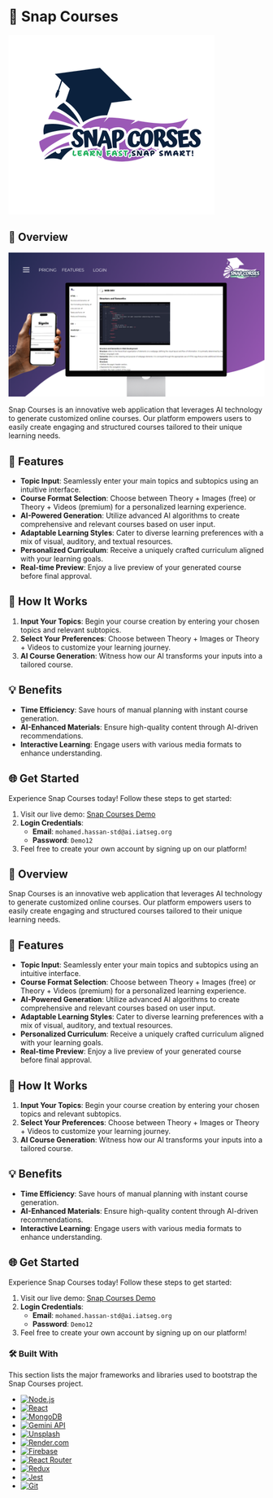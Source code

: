 # 🌟 Snap Courses

![Snap Courses Logo](src/snap-courses-logo-colourfull.png) 

## 🎉 Overview
![Snap Courses Logo](src/cover.png) 

Snap Courses is an innovative web application that leverages AI technology to generate customized online courses. Our platform empowers users to easily create engaging and structured courses tailored to their unique learning needs.

## 🎨 Features
- **Topic Input**: Seamlessly enter your main topics and subtopics using an intuitive interface.
- **Course Format Selection**: Choose between Theory + Images (free) or Theory + Videos (premium) for a personalized learning experience.
- **AI-Powered Generation**: Utilize advanced AI algorithms to create comprehensive and relevant courses based on user input.
- **Adaptable Learning Styles**: Cater to diverse learning preferences with a mix of visual, auditory, and textual resources.
- **Personalized Curriculum**: Receive a uniquely crafted curriculum aligned with your learning goals.
- **Real-time Preview**: Enjoy a live preview of your generated course before final approval.

## 🚀 How It Works
1. **Input Your Topics**: Begin your course creation by entering your chosen topics and relevant subtopics.
2. **Select Your Preferences**: Choose between Theory + Images or Theory + Videos to customize your learning journey.
3. **AI Course Generation**: Witness how our AI transforms your inputs into a tailored course.

## 💡 Benefits
- **Time Efficiency**: Save hours of manual planning with instant course generation.
- **AI-Enhanced Materials**: Ensure high-quality content through AI-driven recommendations.
- **Interactive Learning**: Engage users with various media formats to enhance understanding.

## 🌐 Get Started
Experience Snap Courses today! Follow these steps to get started:
1. Visit our live demo: [Snap Courses Demo](https://snap-courses.mohamed-k.dev)
2. **Login Credentials**:
   - **Email**: `mohamed.hassan-std@ai.iatseg.org`
   - **Password**: `Demo12`
3. Feel free to create your own account by signing up on our platform!


## 🎉 Overview
Snap Courses is an innovative web application that leverages AI technology to generate customized online courses. Our platform empowers users to easily create engaging and structured courses tailored to their unique learning needs.

## 🎨 Features
- **Topic Input**: Seamlessly enter your main topics and subtopics using an intuitive interface.
- **Course Format Selection**: Choose between Theory + Images (free) or Theory + Videos (premium) for a personalized learning experience.
- **AI-Powered Generation**: Utilize advanced AI algorithms to create comprehensive and relevant courses based on user input.
- **Adaptable Learning Styles**: Cater to diverse learning preferences with a mix of visual, auditory, and textual resources.
- **Personalized Curriculum**: Receive a uniquely crafted curriculum aligned with your learning goals.
- **Real-time Preview**: Enjoy a live preview of your generated course before final approval.

## 🚀 How It Works
1. **Input Your Topics**: Begin your course creation by entering your chosen topics and relevant subtopics.
2. **Select Your Preferences**: Choose between Theory + Images or Theory + Videos to customize your learning journey.
3. **AI Course Generation**: Witness how our AI transforms your inputs into a tailored course.

## 💡 Benefits
- **Time Efficiency**: Save hours of manual planning with instant course generation.
- **AI-Enhanced Materials**: Ensure high-quality content through AI-driven recommendations.
- **Interactive Learning**: Engage users with various media formats to enhance understanding.

## 🌐 Get Started
Experience Snap Courses today! Follow these steps to get started:
1. Visit our live demo: [Snap Courses Demo](https://snap-courses.mohamed-k.dev)
2. **Login Credentials**:
   - **Email**: `mohamed.hassan-std@ai.iatseg.org`
   - **Password**: `Demo12`
3. Feel free to create your own account by signing up on our platform!

### 🛠️ Built With

This section lists the major frameworks and libraries used to bootstrap the Snap Courses project. 

* [![Node.js][Node.js]][Node-url]
* [![React][React.js]][React-url]
* [![MongoDB][MongoDB]][MongoDB-url]
* [![Gemini API][Gemini]][Gemini-url]
* [![Unsplash][Unsplash]][Unsplash-url]
* [![Render.com][Render.com]][Render-url]
* [![Firebase][Firebase]][Firebase-url]
* [![React Router][ReactRouter]][ReactRouter-url]
* [![Redux][Redux]][Redux-url]
* [![Jest][Jest]][Jest-url]
* [![Git][Git]][Git-url]


<!-- Links for the badges -->
[Node.js]: https://img.shields.io/badge/Node.js-339933?style=flat&logo=node.js&logoColor=white
[Node-url]: https://nodejs.org/
[React.js]: https://img.shields.io/badge/React-61DAFB?style=flat&logo=react&logoColor=black
[React-url]: https://reactjs.org/
[MongoDB]: https://img.shields.io/badge/MongoDB-47A248?style=flat&logo=mongodb&logoColor=white
[MongoDB-url]: https://www.mongodb.com/
[Gemini]: https://img.shields.io/badge/Gemini_API-FF4F00?style=flat&logo=google&logoColor=white
[Gemini-url]: https://cloud.google.com/gemini
[Unsplash]: https://img.shields.io/badge/Unsplash-00A5E0?style=flat&logo=unsplash&logoColor=white
[Unsplash-url]: https://unsplash.com/
[Render.com]: https://img.shields.io/badge/Render.com-6A2C92?style=flat&logo=render&logoColor=white
[Render-url]: https://render.com/
[Firebase]: https://img.shields.io/badge/Firebase-FFCA28?style=flat&logo=firebase&logoColor=black
[Firebase-url]: https://firebase.google.com/
[ReactRouter]: https://img.shields.io/badge/React_Router-CA4245?style=flat&logo=react-router&logoColor=white
[ReactRouter-url]: https://reactrouter.com/
[Redux]: https://img.shields.io/badge/Redux-764ABC?style=flat&logo=redux&logoColor=white
[Redux-url]: https://redux.js.org/
[Jest]: https://img.shields.io/badge/Jest-32B3C3?style=flat&logo=jest&logoColor=white
[Jest-url]: https://jestjs.io/
[Git]: https://img.shields.io/badge/Git-F05032?style=flat&logo=git&logoColor=white
[Git-url]: https://git-scm.com/
